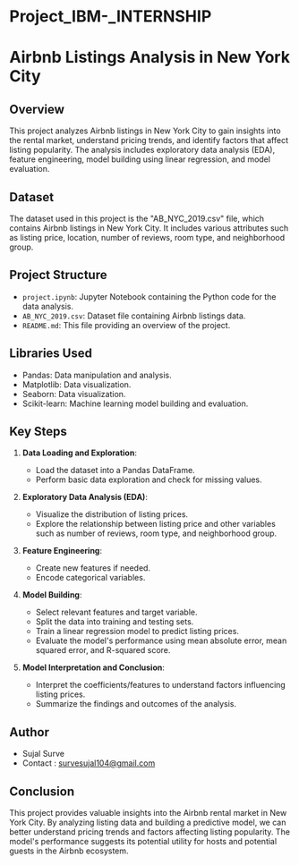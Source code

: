 # Project_IBM-_INTERNSHIP
# Airbnb Listings Analysis in New York City

## Overview
This project analyzes Airbnb listings in New York City to gain insights into the rental market, understand pricing trends, and identify factors that affect listing popularity. The analysis includes exploratory data analysis (EDA), feature engineering, model building using linear regression, and model evaluation.

## Dataset
The dataset used in this project is the "AB_NYC_2019.csv" file, which contains Airbnb listings in New York City. It includes various attributes such as listing price, location, number of reviews, room type, and neighborhood group.

## Project Structure
- `project.ipynb`: Jupyter Notebook containing the Python code for the data analysis.
- `AB_NYC_2019.csv`: Dataset file containing Airbnb listings data.
- `README.md`: This file providing an overview of the project.

## Libraries Used
- Pandas: Data manipulation and analysis.
- Matplotlib: Data visualization.
- Seaborn: Data visualization.
- Scikit-learn: Machine learning model building and evaluation.

## Key Steps
1. **Data Loading and Exploration**:
   - Load the dataset into a Pandas DataFrame.
   - Perform basic data exploration and check for missing values.

2. **Exploratory Data Analysis (EDA)**:
   - Visualize the distribution of listing prices.
   - Explore the relationship between listing price and other variables such as number of reviews, room type, and neighborhood group.

3. **Feature Engineering**:
   - Create new features if needed.
   - Encode categorical variables.

4. **Model Building**:
   - Select relevant features and target variable.
   - Split the data into training and testing sets.
   - Train a linear regression model to predict listing prices.
   - Evaluate the model's performance using mean absolute error, mean squared error, and R-squared score.

5. **Model Interpretation and Conclusion**:
   - Interpret the coefficients/features to understand factors influencing listing prices.
   - Summarize the findings and outcomes of the analysis.

## Author
- Sujal Surve
- Contact : survesujal104@gmail.com

## Conclusion
This project provides valuable insights into the Airbnb rental market in New York City. By analyzing listing data and building a predictive model, we can better understand pricing trends and factors affecting listing popularity. The model's performance suggests its potential utility for hosts and potential guests in the Airbnb ecosystem.
